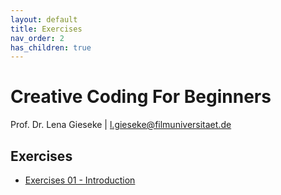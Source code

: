 ```yaml
---
layout: default
title: Exercises
nav_order: 2
has_children: true
---
```


# Creative Coding For Beginners
  
Prof. Dr. Lena Gieseke \| l.gieseke@filmuniversitaet.de  
  

## Exercises

* [Exercises 01 - Introduction](01_intro/README.md)

<!-- 

* [Session 04 - Functions](04_functions/README.md)
* [Session 05 - Tilings](05_tilings/README.md)
* [Session 06 - Noise](06_noise/README.md)
* [Session 07 - Dynamics](07_dynamics/README.md)
* [Session 08 - Particles](08_particles/README.md)
* [Session 09 - Fluids](09_fluids/README.md)
* [Session 10 - WrapUp & Final Project](10_wrapup/README.md)

 -->
